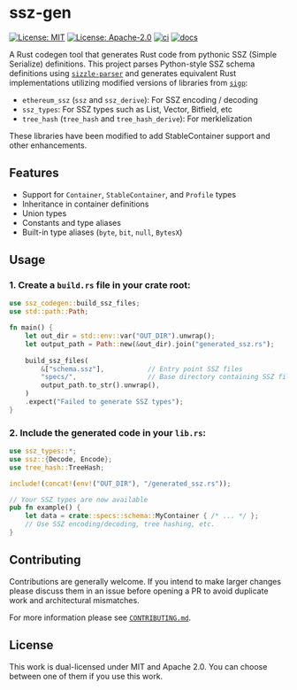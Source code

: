 # ssz-gen

[![License: MIT](https://img.shields.io/badge/License-MIT-blue.svg)](https://opensource.org/licenses/MIT)
[![License: Apache-2.0](https://img.shields.io/badge/License-Apache-blue.svg)](https://opensource.org/licenses/apache-2-0)
[![ci](https://github.com/alpenlabs/ssz-gen/actions/workflows/lint.yml/badge.svg?event=push)](https://github.com/alpenlabs/ssz-gen/actions)
[![docs](https://img.shields.io/badge/docs-docs.rs-orange)](https://docs.rs/ssz-gen)

A Rust codegen tool that generates Rust code from pythonic SSZ (Simple Serialize) definitions. This project parses Python-style SSZ schema definitions using [`sizzle-parser`](https://codeberg.org/treyd/sizzle-parser/) and generates equivalent Rust implementations utilizing modified versions of libraries from [`sigp`](https://github.com/sigp):

- `ethereum_ssz` (`ssz` and `ssz_derive`): For SSZ encoding / decoding
- `ssz_types`: For SSZ types such as List, Vector, Bitfield, etc
- `tree_hash` (`tree_hash` and `tree_hash_derive`): For merklelization

These libraries have been modified to add StableContainer support and other enhancements.

## Features

- Support for `Container`, `StableContainer`, and `Profile` types
- Inheritance in container definitions
- Union types
- Constants and type aliases
- Built-in type aliases (`byte`, `bit`, `null`, `BytesX`)

## Usage

### 1. Create a `build.rs` file in your crate root:

```rust
use ssz_codegen::build_ssz_files;
use std::path::Path;

fn main() {
    let out_dir = std::env::var("OUT_DIR").unwrap();
    let output_path = Path::new(&out_dir).join("generated_ssz.rs");
    
    build_ssz_files(
        &["schema.ssz"],           // Entry point SSZ files
        "specs/",                  // Base directory containing SSZ files
        output_path.to_str().unwrap(),
    )
    .expect("Failed to generate SSZ types");
}
```

### 2. Include the generated code in your `lib.rs`:

```rust
use ssz_types::*;
use ssz::{Decode, Encode};
use tree_hash::TreeHash;

include!(concat!(env!("OUT_DIR"), "/generated_ssz.rs"));

// Your SSZ types are now available
pub fn example() {
    let data = crate::specs::schema::MyContainer { /* ... */ };
    // Use SSZ encoding/decoding, tree hashing, etc.
}
```

## Contributing

Contributions are generally welcome.
If you intend to make larger changes please discuss them in an issue
before opening a PR to avoid duplicate work and architectural mismatches.

For more information please see [`CONTRIBUTING.md`](/CONTRIBUTING.md).

## License

This work is dual-licensed under MIT and Apache 2.0.
You can choose between one of them if you use this work.